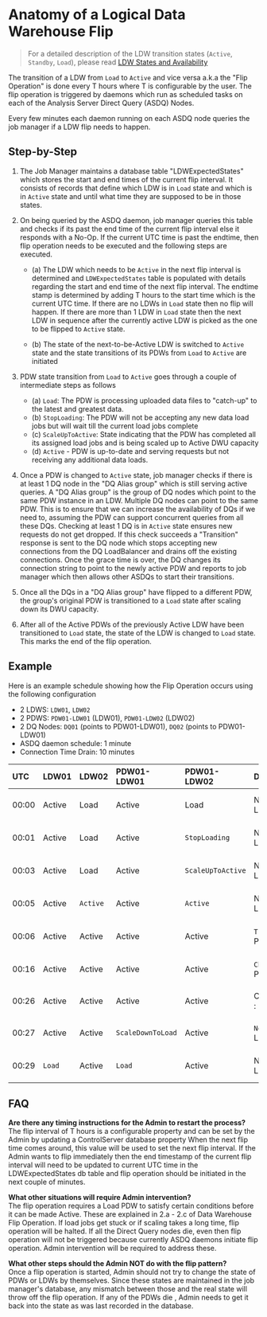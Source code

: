 # Anatomy of a Logical Data Warehouse Flip

> For a detailed description of the LDW transition states (`Active`, `Standby`, `Load`), please read [LDW States and Availability](./4-Understanding%20logical%20datawarehouses.md#logical-data-warehouse-status-and-availability)

The transition of a LDW from `Load` to `Active` and vice versa a.k.a the "Flip Operation" is done every T hours where T is configurable by the user.
The flip operation is triggered by daemons which run as scheduled tasks on each of the Analysis Server Direct Query (ASDQ) Nodes.

Every few minutes each daemon running on each ASDQ node queries the job manager if a LDW flip needs to happen.

## Step-by-Step

1. The Job Manager maintains a database table "LDWExpectedStates" which stores the start and end times of the current flip interval. It consists of records that define which LDW is in `Load` state and which is in `Active` state and until what time they are supposed to be in those states.
2. On being queried by the ASDQ daemon, job manager queries this table and checks if its past the end time of the current flip interval else it responds with a No-Op. If the current UTC time is past the endtime, then flip operation needs to be executed and the following steps are executed.
    * (a) The LDW which needs to be `Active` in the next flip interval is determined and `LDWExpectedStates` table is populated with details regarding the start and end time of the next flip interval. The endtime stamp is determined by adding T hours to the start time which is the current UTC time. If there are no LDWs in `Load` state then no flip will happen. If there are more than 1 LDW in `Load` state then the next LDW in sequence after the currently active LDW is picked as the one to be flipped to `Active` state.

    * (b) The state of the next-to-be-Active LDW is switched to `Active` state and the state transitions of its PDWs from `Load` to `Active` are initiated

3. PDW state transition from `Load` to `Active` goes through a couple of intermediate steps as follows
    * (a) `Load`: The PDW is processing uploaded data files to "catch-up" to the latest and greatest data.
    * (b) `StopLoading`: The PDW will not be accepting any new data load jobs but will wait till the current load jobs complete
    * (c) `ScaleUpToActive`: State indicating that the PDW has completed all its assigned load jobs and is being scaled up to Active DWU capacity
    * (d) `Active` - PDW is up-to-date and serving requests but not receiving any additional data loads.

4. Once a PDW is changed to `Active` state, job manager checks if there is at least 1 DQ node in the "DQ Alias group" which is still serving active queries. A "DQ Alias group" is the group of DQ nodes which point to the same PDW instance in an LDW. Multiple DQ nodes can point to the same PDW. This is to ensure that we can increase the availability of DQs if we need to, assuming the PDW can support concurrent queries from all these DQs. Checking at least 1 DQ is in `Active` state ensures new requests do not get dropped. If this check succeeds a "Transition" response is sent to the DQ node which stops accepting new connections from the DQ LoadBalancer and drains off the existing connections. Once the grace time is over, the DQ changes its connection string to point to the newly active PDW and reports to job manager which then allows other ASDQs to start their transitions.

5. Once all the DQs in a "DQ Alias group" have flipped to a different PDW, the group's original PDW is transitioned to a `Load` state after scaling down its DWU capacity.
6. After all of the Active PDWs of the previously Active LDW have been transitioned to `Load` state, the state of the LDW is changed to `Load` state. This marks the end of the flip operation.

## Example
Here is an example schedule showing how the Flip Operation occurs using the following configuration
* 2 LDWS: `LDW01`, `LDW02`
* 2 PDWS: `PDW01-LDW01` (LDW01), `PDW01-LDW02` (LDW02)
* 2 DQ Nodes: `DQ01` (points to PDW01-LDW01), `DQ02` (points to PDW01-LDW01)
* ASDQ daemon schedule: 1 minute
* Connection Time Drain: 10 minutes

| UTC | LDW01 | LDW02 | PDW01-LDW01 | PDW01-LDW02 | DQ01 | DQ02 |
|:----|:----|:----|:----|:----|:----|:----|
|00:00 | Active | Load | Active | Load | Normal : PDW01-LDW01 | Normal : PDW01-LDW01 |
|00:01 | Active | Load | Active | `StopLoading` | Normal : PDW01-LDW01 | Normal : PDW01-LDW01 |
|00:03 | Active | Load | Active | `ScaleUpToActive` | Normal : PDW01-LDW01 | Normal : PDW01-LDW01 |
|00:05 | Active | `Active` | Active | `Active` | Normal : PDW01-LDW01 | Normal : PDW01-LDW01 |
|00:06 | Active | Active | Active | Active | `Transition` : PDW01-LDW01 | Normal : PDW01-LDW01 |
|00:16 | Active | Active | Active | Active | `ChangeCompleted` : PDW01-LDW02 | Normal : PDW01-LDW01 |
|00:26 | Active | Active | Active | Active | ChangeCompleted : PDW01-LDW02 | `Transition` : PDW01-LDW01 |
|00:27 | Active | Active | `ScaleDownToLoad` | Active | `Normal` : PDW01-LDW02 | Normal : PDW02-LDW02 |
|00:29 | `Load` | Active | `Load` | Active | Normal : PDW01-LDW02 | Normal : PDW02-LDW02 |

## FAQ
**Are there any timing instructions for the Admin to restart the process?**  
The flip interval of T hours is a configurable property and can be set by the Admin by updating a ControlServer database property
When the next flip time comes around, this value will be used to set the next flip interval.
If the Admin wants to flip immediately then the end timestamp of the current flip interval will need to be updated to current UTC time in the LDWExpectedStates db table and flip operation should be initiated in the next couple of minutes.

**What other situations will require Admin intervention?**  
The flip operation requires a Load PDW to satisfy certain conditions before it can be made Active. These are explained in 2.a - 2.c of Data Warehouse Flip Operation. If load jobs get stuck or if scaling takes a long time, flip operation will be halted. If all the Direct Query nodes die, even then flip operation will not be triggered because currently ASDQ daemons initiate flip operation. Admin intervention will be required to address these.

**What other steps should the Admin NOT do with the flip pattern?**  
Once a flip operation is started, Admin should not try to change the state of PDWs or LDWs by themselves. Since these states are maintained in the job manager's database, any mismatch between those and the real state will throw off the flip operation. If any of the PDWs die , Admin needs to get it back into the state as was last recorded in the database.
